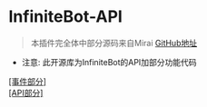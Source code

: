 # InfiniteBot-API
> 本插件完全体中部分源码来自Mirai [GitHub地址](https://github.com/mamoe/mirai)
+ 注意: 此开源库为InfiniteBot的API加部分功能代码


[[事件部分]](https://github.com/IllTamer/InfiniteBot/blob/main/doc/Events.md)  
[[API部分]](https://github.com/IllTamer/InfiniteBot/blob/main/doc/API.md)

